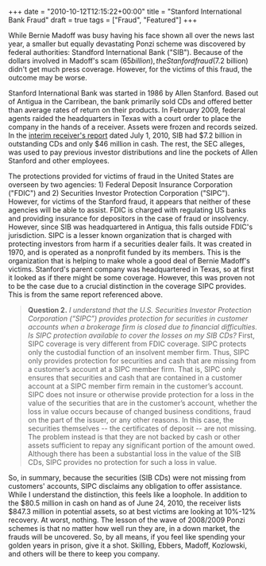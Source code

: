 +++
date = "2010-10-12T12:15:22+00:00"
title = "Stanford International Bank Fraud"
draft = true
tags = ["Fraud", "Featured"]
+++

While Bernie Madoff was busy having his face shown all over the news last year, a smaller but equally devastating Ponzi scheme was discovered by federal authorities: Standford International Bank ("SIB"). Because of the dollars involved in Madoff's scam ($65 billion), the Stanford fraud ($7.2 billion) didn't get much press coverage. However, for the victims of this fraud, the outcome may be worse. 

Stanford International Bank was started in 1986 by Allen Stanford. Based out of Antigua in the Carribean, the bank primarily sold CDs and offered better than average rates of return on their products. In February 2009, federal agents raided the headquarters in Texas with a court order to place the company in the hands of a receiver. Assets were frozen and records seized. In the [interim receiver's report](http://www.stanfordfinancialreceivership.com/papers.shtml) dated July 1, 2010, SIB had $7.2 billion in outstanding CDs and only $46 million in cash. The rest, the SEC alleges, was used to pay previous investor distributions and line the pockets of Allen Stanford and other employees. 

The protections provided for victims of fraud in the United States are overseen by two agencies: 1) Federal Deposit Insurance Corporation ("FDIC") and 2) Securities Investor Protection Corporation ("SIPC"). However, for victims of the Stanford fraud, it appears that neither of these agencies will be able to assist. FDIC is charged with regulating US banks and providing insurance for depositors in the case of fraud or insolvency. However, since SIB was headquartered in Antigua, this falls outside FDIC's jurisdiction. SIPC is a lesser known organization that is charged with protecting investors from harm if a securities dealer fails. It was created in 1970, and is operated as a nonprofit funded by its members. This is the organization that is helping to make whole a good deal of Bernie Madoff's victims. Stanford's parent company was headquartered in Texas, so at first it looked as if there might be some coverage. However, this was proven not to be the case due to a crucial distinction in the coverage SIPC provides. This is from the same report referenced above.

> **Question 2.** _I understand that the U.S. Securities Investor Protection Corporation (“SIPC”) provides protection for securities in customer accounts when a brokerage firm is closed due to financial difficulties. Is SIPC protection available to cover the losses on my SIB CDs?_ First, SIPC coverage is very different from FDIC coverage. SIPC protects only the custodial function of an insolvent member firm. Thus, SIPC only provides protection for securities and cash that are missing from a customer’s account at a SIPC member firm. That is, SIPC only ensures that securities and cash that are contained in a customer account at a SIPC member firm remain in the customer’s account. SIPC does not insure or otherwise provide protection for a loss in the value of the securities that are in the customer’s account, whether the loss in value occurs because of changed business conditions, fraud on the part of the issuer, or any other reasons. In this case, the securities themselves -- the certificates of deposit -- are not missing. The problem instead is that they are not backed by cash or other assets sufficient to repay any significant portion of the amount owed. Although there has been a substantial loss in the value of the SIB CDs, SIPC provides no protection for such a loss in value.

So, in summary, because the securities (SIB CDs) were not missing from customers' accounts, SIPC disclaims any obligation to offer assistance. While I understand the distinction, this feels like a loophole. In addition to the $80.5 million in cash on hand as of June 24, 2010, the receiver lists $847.3 million in potential assets, so at best victims are looking at 10%-12% recovery. At worst, nothing. The lesson of the wave of 2008/2009 Ponzi schemes is that no matter how well run they are, in a down market, the frauds will be uncovered. So, by all means, if you feel like spending your golden years in prison, give it a shot. Skilling, Ebbers, Madoff, Kozlowski, and others will be there to keep you company.
